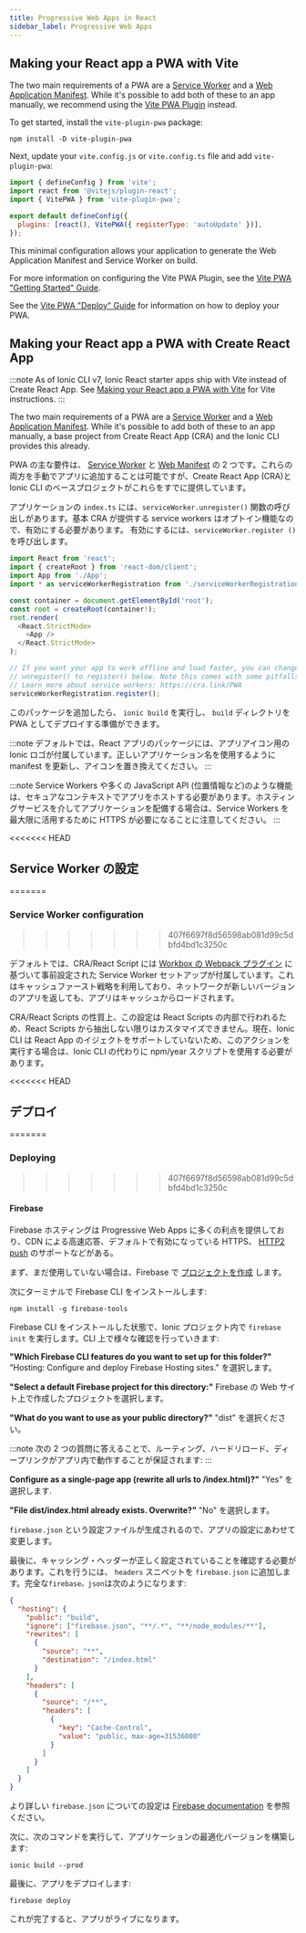 ```yaml
---
title: Progressive Web Apps in React
sidebar_label: Progressive Web Apps
---
```


<head>
  <title>Create Progressive Web Apps (PWA) in React - Ionic Framework</title>
  <meta
    name="description"
    content="Create progressive web apps in React with Ionic. Read our React PWA documentation for information on how to make React PWAs."
  />
</head>

## Making your React app a PWA with Vite

The two main requirements of a PWA are a <a href="https://developers.google.com/web/fundamentals/primers/service-workers/" target="_blank">Service Worker</a> and a <a href="https://developers.google.com/web/fundamentals/web-app-manifest/" target="_blank">Web Application Manifest</a>. While it's possible to add both of these to an app manually, we recommend using the [Vite PWA Plugin](https://vite-pwa-org.netlify.app/) instead.

To get started, install the `vite-plugin-pwa` package:

```shell
npm install -D vite-plugin-pwa
```

Next, update your `vite.config.js` or `vite.config.ts` file and add `vite-plugin-pwa`:

```javascript
import { defineConfig } from 'vite';
import react from '@vitejs/plugin-react';
import { VitePWA } from 'vite-plugin-pwa';

export default defineConfig({
  plugins: [react(), VitePWA({ registerType: 'autoUpdate' })],
});
```

This minimal configuration allows your application to generate the Web Application Manifest and Service Worker on build.

For more information on configuring the Vite PWA Plugin, see the [Vite PWA "Getting Started" Guide](https://vite-pwa-org.netlify.app/guide/).

See the [Vite PWA "Deploy" Guide](https://vite-pwa-org.netlify.app/deployment/) for information on how to deploy your PWA.

## Making your React app a PWA with Create React App

:::note
As of Ionic CLI v7, Ionic React starter apps ship with Vite instead of Create React App. See [Making your React app a PWA with Vite](#making-your-react-app-a-pwa-with-vite) for Vite instructions.
:::

The two main requirements of a PWA are a <a href="https://developers.google.com/web/fundamentals/primers/service-workers/" target="_blank">Service Worker</a> and a <a href="https://developers.google.com/web/fundamentals/web-app-manifest/" target="_blank">Web Application Manifest</a>. While it's possible to add both of these to an app manually, a base project from Create React App (CRA) and the Ionic CLI provides this already.

PWA の主な要件は、 <a href="https://developers.google.com/web/fundamentals/primers/service-workers/" target="_blank">Service Worker</a> と <a href="https://developers.google.com/web/fundamentals/web-app-manifest/" target="_blank">Web Manifest</a> の 2 つです。これらの両方を手動でアプリに追加することは可能ですが、Create React App (CRA)と Ionic CLI のベースプロジェクトがこれらをすでに提供しています。

アプリケーションの `index.ts` には、`serviceWorker.unregister()` 関数の呼び出しがあります。基本 CRA が提供する service workers はオプトイン機能なので、有効にする必要があります。
有効にするには、`serviceWorker.register ()`を呼び出します。

```ts
import React from 'react';
import { createRoot } from 'react-dom/client';
import App from './App';
import * as serviceWorkerRegistration from './serviceWorkerRegistration';

const container = document.getElementById('root');
const root = createRoot(container!);
root.render(
  <React.StrictMode>
    <App />
  </React.StrictMode>
);

// If you want your app to work offline and load faster, you can change
// unregister() to register() below. Note this comes with some pitfalls.
// Learn more about service workers: https://cra.link/PWA
serviceWorkerRegistration.register();
```

このパッケージを追加したら、 `ionic build` を実行し、 `build` ディレクトリを PWA としてデプロイする準備ができます。

:::note
デフォルトでは、React アプリのパッケージには、アプリアイコン用の Ionic ロゴが付属しています。正しいアプリケーション名を使用するように manifest を更新し、アイコンを置き換えてください。
:::

:::note
Service Workers や多くの JavaScript API (位置情報など)のような機能は、セキュアなコンテキストでアプリをホストする必要があります。ホスティングサービスを介してアプリケーションを配備する場合は、Service Workers を最大限に活用するために HTTPS が必要になることに注意してください。
:::

<<<<<<< HEAD

## Service Worker の設定

=======

### Service Worker configuration

> > > > > > > 407f6697f8d56598ab081d99c5dbfd4bd1c3250c

デフォルトでは、CRA/React Script には [Workbox の Webpack プラグイン](https://developers.google.com/web/tools/workbox/modules/workbox-webpack-plugin) に基づいて事前設定された Service Worker セットアップが付属しています。これはキャッシュファースト戦略を利用しており、ネットワークが新しいバージョンのアプリを返しても、アプリはキャッシュからロードされます。

CRA/React Scripts の性質上、この設定は React Scripts の内部で行われるため、React Scripts から抽出しない限りはカスタマイズできません。現在、Ionic CLI は React App のイジェクトをサポートしていないため、このアクションを実行する場合は、Ionic CLI の代わりに npm/year スクリプトを使用する必要があります。

<<<<<<< HEAD

## デプロイ

=======

### Deploying

> > > > > > > 407f6697f8d56598ab081d99c5dbfd4bd1c3250c

#### Firebase

Firebase ホスティングは Progressive Web Apps に多くの利点を提供しており、CDN による高速応答、デフォルトで有効になっている HTTPS、 [HTTP2 push](https://firebase.googleblog.com/2016/09/http2-comes-to-firebase-hosting.html) のサポートなどがある。

まず、まだ使用していない場合は、Firebase で [プロジェクトを作成](https://console.firebase.google.com) します。

次にターミナルで Firebase CLI をインストールします:

```shell
npm install -g firebase-tools
```

Firebase CLI をインストールした状態で、Ionic プロジェクト内で `firebase init` を実行します。CLI 上で様々な確認を行っていきます:

**"Which Firebase CLI features do you want to set up for this folder?"** "Hosting: Configure and deploy Firebase Hosting sites." を選択します。

**"Select a default Firebase project for this directory:"** Firebase の Web サイト上で作成したプロジェクトを選択します。

**"What do you want to use as your public directory?"** "dist" を選択ください。

:::note
次の 2 つの質問に答えることで、ルーティング、ハードリロード、ディープリンクがアプリ内で動作することが保証されます:
:::

**Configure as a single-page app (rewrite all urls to /index.html)?"** "Yes" を選択します.

**"File dist/index.html already exists. Overwrite?"** "No" を選択します。

`firebase.json` という設定ファイルが生成されるので、アプリの設定にあわせて変更します。

最後に、キャッシング・ヘッダーが正しく設定されていることを確認する必要があります。これを行うには、 `headers` スニペットを `firebase.json` に追加します。完全な`firebase。json`は次のようになります:

```json
{
  "hosting": {
    "public": "build",
    "ignore": ["firebase.json", "**/.*", "**/node_modules/**"],
    "rewrites": [
      {
        "source": "**",
        "destination": "/index.html"
      }
    ],
    "headers": [
      {
        "source": "/**",
        "headers": [
          {
            "key": "Cache-Control",
            "value": "public, max-age=31536000"
          }
        ]
      }
    ]
  }
}
```

より詳しい `firebase.json` についての設定は [Firebase documentation](https://firebase.google.com/docs/hosting/full-config#section-firebase-json) を参照ください。

次に、次のコマンドを実行して、アプリケーションの最適化バージョンを構築します:

```shell
ionic build --prod
```

最後に、アプリをデプロイします:

```shell
firebase deploy
```

これが完了すると、アプリがライブになります。
